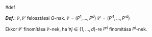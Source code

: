 #def 

***Def***.: $\mathbb{P}, \mathbb{P}'$ felosztásai $Q$-nak.
$\mathbb{P} = \left( P^{1},\dots,P^{d} \right)$
$\mathbb{P}' = \left( P'^{1}, \dots, P'^{d} \right)$

Ekkor $\mathbb{P}'$ finomítása $\mathbb{P}$-nek, ha $\forall j \in \{ 1, \dots, d \}$-re $P'^{j}$ finomítása $P^{j}$-nek.